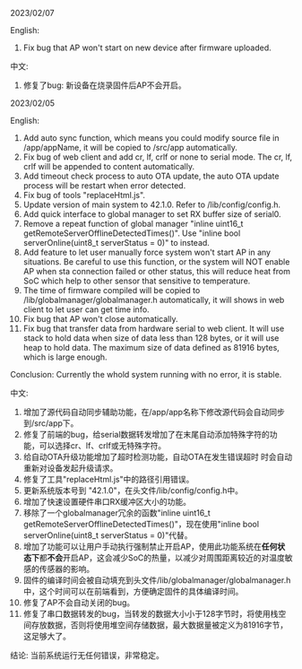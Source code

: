 2023/02/07

English:

1. Fix bug that AP won't start on new device after firmware uploaded. 

中文: 

1. 修复了bug: 新设备在烧录固件后AP不会开启。

2023/02/05

English:

1. Add auto sync function, which means you could modify source file in /app/appName, it will be copied to /src/app automatically. 
2. Fix bug of web client and add cr, lf, crlf or none to serial mode. The cr, lf, crlf will be appended to content automatically.
3. Add timeout check process to auto OTA update, the auto OTA update process will be restart when error detected.
4. Fix bug of tools "replaceHtml.js".
5. Update version of main system to 42.1.0. Refer to /lib/config/config.h.
6. Add quick interface to global manager to set RX buffer size of serial0.
7. Remove a repeat function of global manager "inline uint16_t getRemoteServerOfflineDetectedTimes()". Use "inline bool serverOnline(uint8_t serverStatus = 0)" to instead.
8. Add feature to let user manually force system won't start AP in any situations. Be careful to use this function, or the system will NOT enable AP when sta connection failed or other status, this will reduce heat from SoC which help to other sensor that sensitive to temperature.
9. The time of firmware compiled will be copied to /lib/globalmanager/globalmanager.h automatically, it will shows in web client to let user can get time info.
10. Fix bug that AP won't close automatically.
11. Fix bug that transfer data from hardware serial to web client. It will use stack to hold data when size of data less than 128 bytes, or it will use heap to hold data. The maximum size of data defined as 81916 bytes, which is large enough.

Conclusion: Currently the whold system running with no error, it is stable.

中文:

1. 增加了源代码自动同步辅助功能，在/app/app名称下修改源代码会自动同步到/src/app下。
2. 修复了前端的bug，给serial数据转发增加了在末尾自动添加特殊字符的功能，可以选择cr、lf、crlf或无特殊字符。
3. 给自动OTA升级功能增加了超时检测功能，自动OTA在发生错误超时 时会自动重新对设备发起升级请求。
4. 修复了工具"replaceHtml.js"中的路径引用错误。
5. 更新系统版本号到 "42.1.0"，在头文件/lib/config/config.h中。
6. 增加了快速设置硬件串口RX缓冲区大小的功能。
7. 移除了一个globalmanager冗余的函数"inline uint16_t getRemoteServerOfflineDetectedTimes()"，现在使用"inline bool serverOnline(uint8_t serverStatus = 0)"代替。
8. 增加了功能可以让用户手动执行强制禁止开启AP，使用此功能系统在**任何状态下**都**不会**开启AP，这会减少SoC的热量，以减少对周围距离较近的对温度敏感的传感器的影响。
9. 固件的编译时间会被自动填充到头文件/lib/globalmanager/globalmanager.h中，这个时间可以在前端看到，方便确定固件的具体编译时间。
10. 修复了AP不会自动关闭的bug。
11. 修复了串口数据转发的bug，当转发的数据大小小于128字节时，将使用栈空间存放数据，否则将使用堆空间存储数据，最大数据量被定义为81916字节，这足够大了。

结论: 当前系统运行无任何错误，非常稳定。
